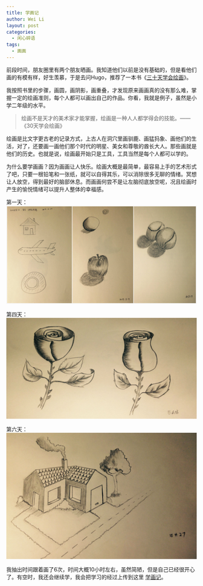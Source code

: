 ```yaml
---
title: 学画记
author: Wei Li
layout: post
categories:
  - 闲心碎语
tags:
  - 画画
---
```

前段时间，朋友圈里有两个朋友晒画。我知道他们以前是没有基础的，但是看他们画的有模有样，好生羡慕，于是去问Hugo，推荐了一本书《[三十天学会绘画](http://book.douban.com/subject/20387173/)》。

我按照书里的步骤，画圆，画阴影，画重叠，才发现原来画画真的没有那么难，掌握一定的绘画准则，每个人都可以画出自己的作品。你看，我就是例子，虽然是小学二年级的水平。

> 绘画不是天才的美术家才能掌握，绘画是一种人人都学得会的技能。—— 《30天学会绘画》

绘画是比文字更古老的记录方式，上古人在洞穴里画驯鹿、画猛犸象、画他们的生活，对了，还要画一画他们那个时代的明星、美女和尊敬的酋长大人。那些画就是他们的历史。也就是说，绘画最开始只是工具，工具当然是每个人都可以学的。

为什么要学画画？因为画画让人快乐。绘画大概是最简单，最容易上手的艺术形式了吧，只要一根铅笔和一张纸，就可以自得其乐，可以消除很多无聊的情绪。冥想让人放空，得到最好的脑部休息。而画画何尝不是让左脑彻底放空呢，况且绘画时产生的愉悦情绪可以提升人整体的幸福感。

第一天：![第一天][dayone]

第四天：![第四天][dayfour]

第六天：![第六天][daysix]

我抽出时间跟着画了6次，时间大概10小时左右，虽然简陋，但是自己已经很开心了。有空时，我还会继续学，我会把学习的经过上传到这里 [学画记](http://www.douban.com/photos/album/156226133/)。

[dayone]: /uploads/2015/04/第一天.jpg
[dayfour]: /uploads/2015/04/第四天.jpg
[daysix]: /uploads/2015/04/第六天.jpg



